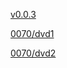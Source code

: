 [v0.0.3](https://github.com/littleflute/Led-Zeppelin/edit/master/README.md)

[0070/dvd1](0070/dvd1/)

[0070/dvd2](0070/dvd2)
